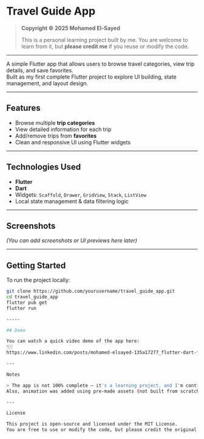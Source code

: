 # Travel Guide App

> **Copyright © 2025 Mohamed El-Sayed**
>  
> This is a personal learning project built by me. You are welcome to learn from it, but **please credit me** if you reuse or modify the code.

---

A simple Flutter app that allows users to browse travel categories, view trip details, and save favorites.  
Built as my first complete Flutter project to explore UI building, state management, and layout design.

---

## Features

- Browse multiple **trip categories**  
- View detailed information for each trip  
- Add/remove trips from **favorites**  
- Clean and responsive UI using Flutter widgets

---

## Technologies Used

- **Flutter**  
- **Dart**  
- Widgets: `Scaffold`, `Drawer`, `GridView`, `Stack`, `ListView`  
- Local state management & data filtering logic

---

## Screenshots

*(You can add screenshots or UI previews here later)*

---

## Getting Started

To run the project locally:

```bash
git clone https://github.com/yourusername/travel_guide_app.git
cd travel_guide_app
flutter pub get
flutter run

-----

## Demo

You can watch a quick video demo of the app here:
👇🏼
https://www.linkedin.com/posts/mohamed-elsayed-135a17277_flutter-dart-firstapp-activity-7329290042684698624-wYeq?utm_source=social_share_send&utm_medium=android_app&rcm=ACoAAEOaqPkBJkfCT8shuvOjwqL2W4OjyPf_xKI&utm_campaign=copy_link

---

Notes

> The app is not 100% complete — it's a learning project, and I'm continuously improving it.
Also, animation was added using pre-made assets (not built from scratch), just to give the UI a nice touch!

---

License

This project is open-source and licensed under the MIT License.
You are free to use or modify the code, but please credit the original author (Mohamed El-Sayed).
